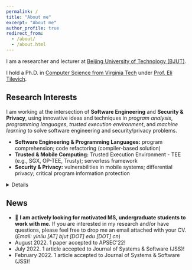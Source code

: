 ```yaml
---
permalink: /
title: "About me"
excerpt: "About me"
author_profile: true
redirect_from: 
  - /about/
  - /about.html
---
```


I am a researcher and lecturer at [Beijing University of Technology (BJUT)](https://english.bjut.edu.cn/).

I hold a Ph.D. in [Computer Science from Virginia Tech](https://cs.vt.edu/) under [Prof. Eli Tilevich](https://people.cs.vt.edu/tilevich/).  

Research Interests
---
I am working at the intersection of **Software Engineering** and **Security & Privacy**, using innovative ideas and techniques in *program analysis*, *programming languages*, *trusted execution environment*, and *machine learning* to solve software engineering and security/privacy problems.
- **Software Engineering & Programming Languages:** program comprehension; code refactoring (compiler-based solution)
- **Trusted & Mobile Computing:** Trusted Execution Environment - TEE (e.g., SGX, OP-TEE, Trusty); serverless framework
- **Security & Privacy:** vulnerabilities in mobile systems; differential privacy; critical program information protection
<details>
<summary style='margin-left:0in;color#088A85'>Details</summary>
<ul>
<li>
<!-- <div style="text-align: justify"> -->
Program Comprehension: designing program analysis and programming support for inferring the usage semantics of program constructs. <br>
  <i> published on GPCE’20 </i>
<!-- </div> -->
</li>

<li>
<!-- <div style="text-align: justify"> -->
TEE-based Critical Code Protection: developing powerful programming tools to automatically isolate critical code. <br>
  <i> published on ManLang’17, GPCE’18, COLA’20, TrustCom’20, JSS’22 </i>
<!-- </div> -->
</li>

<li>
<!-- <div style="text-align: justify"> -->
Security/Privacy in mobile computing: securing inter-component communications. <br> 
  <i> published on SecureComm’21, MobiCASE’21, JSS’22 </i>
<!-- </div> -->
</li>

</ul>
</details>


News
---
- 📢 **I am actively looking for motivated MS, undergraduate students to work with me.** 
If you are interested in my research and/or have questions, please feel free to drop me an email attached with your CV.
(*Email: yinliu [AT] bjut [DOT] edu [DOT] cn*)
- August 2022. 1 paper accepted to APSEC'22!
- July 2022. 1 article accepted to Journal of Systems & Software (JSS)!
- February 2022. 1 article accepted to Journal of Systems & Software (JSS)!
